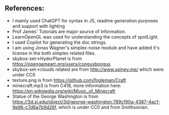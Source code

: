 ## References:
- I mainly used ChatGPT for syntax in JS, readme generation purposes and support with lighting
- Prof James' Tutorials are major source of information.
- LearnOpenGL was used for understanding the concepts of spotLight.
- I used Copilot for generating the doc strings.
- I am using Jonas Wagner's simplex-noise module and have added it's license in the both simplex related files.
- skybox-set->HydorPlanet is from https://opengameart.org/users/congusbongus
- skybox-set->clouds related are from http://www.spiney.me/ which were under CC0
- texture.png is from https://github.com/fogleman/Craft
- minecraft.mp3 is from C418, more information here: https://en.wikipedia.org/wiki/Music_of_Minecraft
- Statue of the George Washington is from https://3d.si.edu/object/3d/george-washington:789cf90a-4387-4ac1-9e96-c7d6a7b9d26f, which is under CC0 and from Smithsonian.